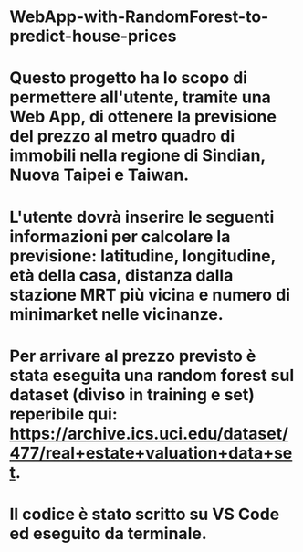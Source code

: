 # WebApp-with-RandomForest-to-predict-house-prices
# Questo progetto ha lo scopo di permettere all'utente, tramite una Web App, di ottenere la previsione del prezzo al metro quadro di immobili nella regione di Sindian, Nuova Taipei e Taiwan.
# L'utente dovrà inserire le seguenti informazioni per calcolare la previsione: latitudine, longitudine, età della casa, distanza dalla stazione MRT più vicina e numero di minimarket nelle vicinanze.
# Per arrivare al prezzo previsto è stata eseguita una random forest sul dataset (diviso in training e set) reperibile qui: https://archive.ics.uci.edu/dataset/477/real+estate+valuation+data+set.
# Il codice è stato scritto su VS Code ed eseguito da terminale.
